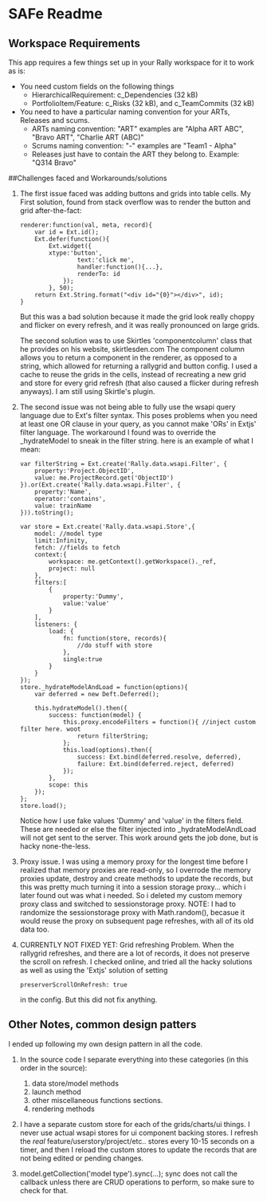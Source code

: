 SAFe Readme
===========

## Workspace Requirements

This app requires a few things set up in your Rally workspace for it to work as is:
- You need custom fields on the following things
    - HierarchicalRequirement: c_Dependencies (32 kB)
    - PortfolioItem/Feature: c_Risks (32 kB), and c_TeamCommits (32 kB)
- You need to have a particular naming convention for your ARTs, Releases and scums. 
    - ARTs naming convention: <ART Name> "ART" <optional other text>
        examples are "Alpha ART ABC", "Bravo ART", "Charlie ART (ABC)"
    - Scrums naming convention: <scrum name> "-" <ART name> 
        examples are "Team1 - Alpha"
    - Releases just have to contain the ART they belong to. Example: "Q314 Bravo"
  
##Challenges faced and Workarounds/solutions

1.  The first issue faced was adding buttons and grids into table cells. My First solution, found from stack overflow 
    was to render the button and grid after-the-fact:
  
        renderer:function(val, meta, record){
            var id = Ext.id();
            Ext.defer(function(){
                Ext.widget({
                xtype:'button',
                        text:'click me',
                        handler:function(){...},
                        renderTo: id
                    });
                }, 50);
            return Ext.String.format("<div id="{0}"></div>", id);
        }
  
    But this was a bad solution because it made the grid look really choppy and flicker on every refresh, and it was really
  pronounced on large grids. 
  
    The second solution was to use Skirtles 'componentcolumn' class that he provides on his website, skirtlesden.com
    The component column allows you to return a component in the renderer, as opposed to a string, which allowed for 
    returning a rallygrid and button config. I used a cache to reuse the grids in the cells, instead of recreating a new
    grid and store for every grid refresh (that also caused a flicker during refresh anyways). I am still using Skirtle's plugin.
  
2.  The second issue was not being able to fully use the wsapi query language due to Ext's filter syntax. This poses        problems when you need at least one OR clause in your query, as you cannot make 'ORs' in Extjs' filter language.
    The workaround I found was to override the _hydrateModel to sneak in the filter string. here is an example of what
    I mean:

		var filterString = Ext.create('Rally.data.wsapi.Filter', {
			property:'Project.ObjectID',
			value: me.ProjectRecord.get('ObjectID')
		}).or(Ext.create('Rally.data.wsapi.Filter', { 
			property:'Name',
			operator:'contains',
			value: trainName
		})).toString();

		var store = Ext.create('Rally.data.wsapi.Store',{
			model: //model type
			limit:Infinity,
			fetch: //fields to fetch
			context:{
				workspace: me.getContext().getWorkspace()._ref,
				project: null
			},
			filters:[
				{
					property:'Dummy',
					value:'value'
				}
			],
			listeners: {
				load: {
					fn: function(store, records){
						//do stuff with store
					},
					single:true
				}
			}
		});
		store._hydrateModelAndLoad = function(options){
            var deferred = new Deft.Deferred();

            this.hydrateModel().then({
                success: function(model) {
					this.proxy.encodeFilters = function(){ //inject custom filter here. woot
						return filterString;
					};
                    this.load(options).then({
                        success: Ext.bind(deferred.resolve, deferred),
                        failure: Ext.bind(deferred.reject, deferred)
                    });
                },
                scope: this
            });
		};
		store.load();

    Notice how I use fake values 'Dummy' and 'value' in the filters field. These are needed or else the filter injected into
    _hydrateModelAndLoad will not get sent to the server. This work around gets the job done, but is hacky none-the-less.

3.	Proxy issue. I was using a memory proxy for the longest time before I realized that memory proxies are read-only, so 
	I overrode the memory proxies update, destroy and create methods to update the records, but this was pretty much turning it
	into a session storage proxy... which i later found out was what i needed. So i deleted my custom memory proxy class and
	switched to sessionstorage proxy. NOTE: I had to randomize the sessionstorage proxy with Math.random(), becasue it would 
	reuse the proxy on subsequent page refreshes, with all of its old data too.

4.	CURRENTLY NOT FIXED YET: Grid refreshing Problem. When the rallygrid refreshes, and there are a lot of records, 
	it does not preserve the scroll	on refresh. I checked online, and tried all the hacky solutions as well as using the 
	'Extjs' solution of setting 
	
		preserverScrollOnRefresh: true 
	
	in the config. But this did not fix anything.

## Other Notes, common design patters
I ended up following my own design pattern in all the code. 

1. In the source code I separate everything into these categories (in this order in the source):
	1. data store/model methods
	2. launch method
	3. other miscellaneous functions sections.
	4. rendering methods 

2. I have a separate custom store for each of the grids/charts/ui things. I never use actual wsapi stores for ui component backing
	stores. I refresh the *real* feature/userstory/project/etc.. stores every 10-15 seconds on a timer, and then I reload the 
	custom stores to update the records that are not being edited or pending changes. 

3. model.getCollection('model type').sync(...); sync does not call the callback unless there are CRUD operations to perform, so 
	make sure to check for that. 
